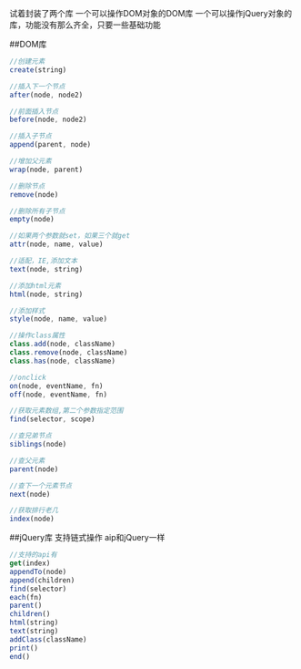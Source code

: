 
试着封装了两个库
一个可以操作DOM对象的DOM库
一个可以操作jQuery对象的库，功能没有那么齐全，只要一些基础功能

##DOM库
```javascript
//创建元素
create(string)

//插入下一个节点
after(node, node2)

//前面插入节点
before(node, node2)

//插入子节点
append(parent, node)

//增加父元素
wrap(node, parent)

//删除节点
remove(node)

//删除所有子节点
empty(node)

//如果两个参数就set，如果三个就get
attr(node, name, value)

//适配，IE,添加文本
text(node, string)

//添加html元素
html(node, string)

//添加样式
style(node, name, value)

//操作class属性
class.add(node, className)
class.remove(node, className)
class.has(node, className)

//onclick
on(node, eventName, fn)
off(node, eventName, fn)

//获取元素数组,第二个参数指定范围
find(selector, scope)

//查兄弟节点
siblings(node)

//查父元素
parent(node)

//查下一个元素节点
next(node)

//获取排行老几
index(node)
```

##jQuery库
支持链式操作
aip和jQuery一样
```javascript
//支持的api有
get(index)
appendTo(node)
append(children)
find(selector)
each(fn)
parent()
children()
html(string)
text(string)
addClass(className)
print()
end()
```
